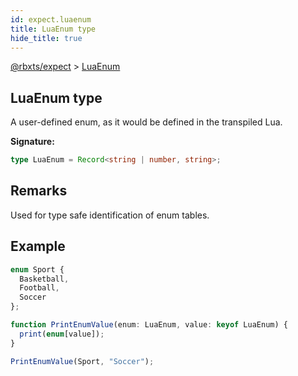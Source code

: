 ```yaml
---
id: expect.luaenum
title: LuaEnum type
hide_title: true
---
```


[@rbxts/expect](./expect.md) &gt; [LuaEnum](./expect.luaenum.md)

## LuaEnum type

A user-defined enum, as it would be defined in the transpiled Lua.

**Signature:**

```typescript
type LuaEnum = Record<string | number, string>;
```

## Remarks

Used for type safe identification of enum tables.

## Example


```ts
enum Sport {
  Basketball,
  Football,
  Soccer
};

function PrintEnumValue(enum: LuaEnum, value: keyof LuaEnum) {
  print(enum[value]);
}

PrintEnumValue(Sport, "Soccer");
```
